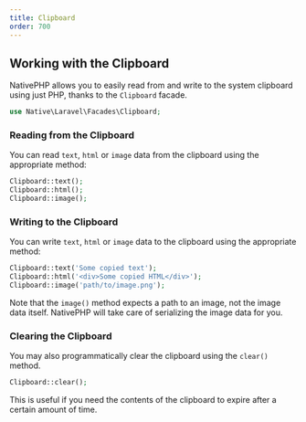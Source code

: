 ```yaml
---
title: Clipboard
order: 700
---
```


## Working with the Clipboard

NativePHP allows you to easily read from and write to the system clipboard using just PHP, thanks to the `Clipboard`
facade.

```php
use Native\Laravel\Facades\Clipboard;
```

### Reading from the Clipboard

You can read `text`, `html` or `image` data from the clipboard using the appropriate method:

```php
Clipboard::text();
Clipboard::html();
Clipboard::image();
```

### Writing to the Clipboard

You can write `text`, `html` or `image` data to the clipboard using the appropriate method:

```php
Clipboard::text('Some copied text');
Clipboard::html('<div>Some copied HTML</div>');
Clipboard::image('path/to/image.png');
```

Note that the `image()` method expects a path to an image, not the image data itself. NativePHP will take care of
serializing the image data for you.

### Clearing the Clipboard

You may also programmatically clear the clipboard using the `clear()` method.

```php
Clipboard::clear();
```

This is useful if you need the contents of the clipboard to expire after a certain amount of time.
